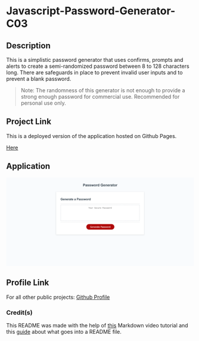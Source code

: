 # Javascript-Password-Generator-C03

## Description 
This is a simplistic password generator that uses confirms, prompts and alerts to create a semi-randomized password between 8 to 128 characters long. There are safeguards in place to prevent invalid user inputs and to prevent a blank password. 

> Note: The randomness of this generator is not enough to provide a strong enough password for commercial use. Recommended for personal use only.

## Project Link
This is a deployed version of the application hosted on Github Pages.

[Here](https://philliprose.github.io/Javascript-Password-Generator-C03/)

## Application 

![alt text](./Assets/images/Screenshot%202022-07-05%20at%2022-10-34%20Password%20Generator.png)

## Profile Link
For all other public projects: [Github Profile](https://github.com/PhillipRose)

### Credit(s)

This README was made with the help of [this](https://www.youtube.com/watch?v=HUBNt18RFbo) Markdown video tutorial and this [guide](https://coding-boot-camp.github.io/full-stack/github/professional-readme-guide) about what goes into a README file.